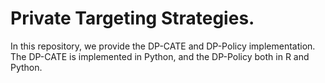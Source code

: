 # Private Targeting Strategies.
In this repository, we provide the DP-CATE and DP-Policy implementation. The DP-CATE is implemented in Python, and the DP-Policy both in R and Python. 
